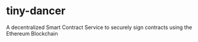 # tiny-dancer
A decentralized Smart Contract Service to securely sign contracts using the Ethereum Blockchain
